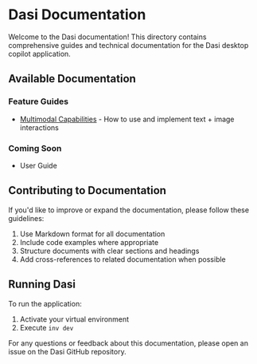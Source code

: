 # Dasi Documentation

Welcome to the Dasi documentation! This directory contains comprehensive guides and technical documentation for the Dasi desktop copilot application.

## Available Documentation

### Feature Guides

- [Multimodal Capabilities](multimodal.md) - How to use and implement text + image interactions

### Coming Soon

- User Guide

## Contributing to Documentation

If you'd like to improve or expand the documentation, please follow these guidelines:

1. Use Markdown format for all documentation
2. Include code examples where appropriate
3. Structure documents with clear sections and headings
4. Add cross-references to related documentation when possible

## Running Dasi

To run the application:

1. Activate your virtual environment
2. Execute `inv dev`

For any questions or feedback about this documentation, please open an issue on the Dasi GitHub repository. 
